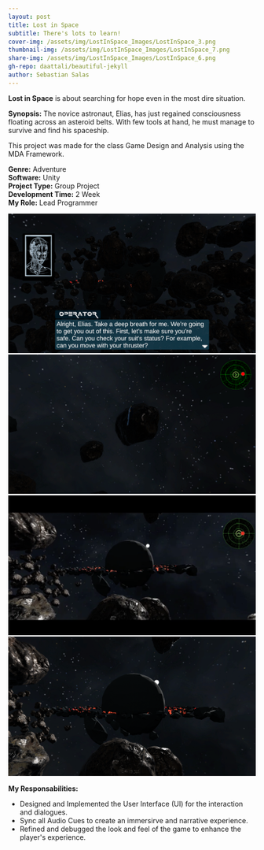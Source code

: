 ```yaml
---
layout: post
title: Lost in Space
subtitle: There's lots to learn!
cover-img: /assets/img/LostInSpace_Images/LostInSpace_3.png
thumbnail-img: /assets/img/LostInSpace_Images/LostInSpace_7.png
share-img: /assets/img/LostInSpace_Images/LostInSpace_6.png
gh-repo: daattali/beautiful-jekyll
author: Sebastian Salas
---
```


**Lost in Space** is about searching for hope even in the most dire situation.

**Synopsis:**
The novice astronaut, Elias, has just regained consciousness floating across an asteroid belts. With few tools at hand, he must manage to survive and find his spaceship.

This project was made for the class Game Design and Analysis using the MDA Framework.

**Genre:** Adventure\
**Software:** Unity\
**Project Type:** Group Project\
**Development Time:** 2 Week\
**My Role:** Lead Programmer

![LostInSpace](https://github.com/sebastiansalas94/sebastiansalas94.github.io/blob/master/assets/img/LostInSpace_Images/LostInSpace_8.png)
![LostInSpace](https://github.com/sebastiansalas94/sebastiansalas94.github.io/blob/master/assets/img/LostInSpace_Images/LostInSpace_5.png)\
![LostInSpace](https://github.com/sebastiansalas94/sebastiansalas94.github.io/blob/master/assets/img/LostInSpace_Images/LostInSpace_2.png)
![LostInSpace](https://github.com/sebastiansalas94/sebastiansalas94.github.io/blob/master/assets/img/LostInSpace_Images/LostInSpace_7.png)


**My Responsabilities:**
* Designed and Implemented the User Interface (UI) for the interaction and dialogues.
* Sync all Audio Cues to create an immersirve and narrative experience.
* Refined and debugged the look and feel of the game to enhance the player's experience.

